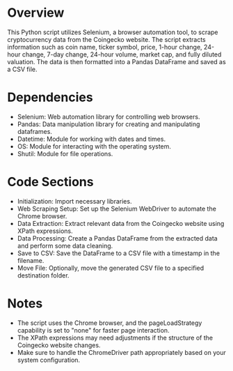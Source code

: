 # Overview
This Python script utilizes Selenium, a browser automation tool, to scrape cryptocurrency data from the Coingecko website. The script extracts information such as coin name, ticker symbol, price, 1-hour change, 24-hour change, 7-day change, 24-hour volume, market cap, and fully diluted valuation. The data is then formatted into a Pandas DataFrame and saved as a CSV file.

# Dependencies
* Selenium: Web automation library for controlling web browsers.
* Pandas: Data manipulation library for creating and manipulating dataframes.
* Datetime: Module for working with dates and times.
* OS: Module for interacting with the operating system.
* Shutil: Module for file operations.

# Code Sections
* Initialization: Import necessary libraries.
* Web Scraping Setup: Set up the Selenium WebDriver to automate the Chrome browser.
* Data Extraction: Extract relevant data from the Coingecko website using XPath expressions.
* Data Processing: Create a Pandas DataFrame from the extracted data and perform some data cleaning.
* Save to CSV: Save the DataFrame to a CSV file with a timestamp in the filename.
* Move File: Optionally, move the generated CSV file to a specified destination folder.

# Notes
* The script uses the Chrome browser, and the pageLoadStrategy capability is set to "none" for faster page interaction.
* The XPath expressions may need adjustments if the structure of the Coingecko website changes.
* Make sure to handle the ChromeDriver path appropriately based on your system configuration.

